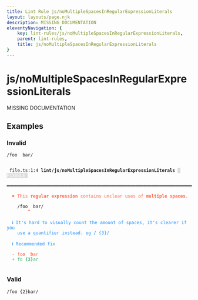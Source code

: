 ```yaml
---
title: Lint Rule js/noMultipleSpacesInRegularExpressionLiterals
layout: layouts/page.njk
description: MISSING DOCUMENTATION
eleventyNavigation: {
	key: lint-rules/js/noMultipleSpacesInRegularExpressionLiterals,
	parent: lint-rules,
	title: js/noMultipleSpacesInRegularExpressionLiterals
}
---
```


# js/noMultipleSpacesInRegularExpressionLiterals

MISSING DOCUMENTATION

<!-- EVERYTHING BELOW IS AUTOGENERATED. SEE SCRIPTS FOLDER FOR UPDATE SCRIPTS hash(b59881dbe738b0434d94062a78a8e97422f685ae) -->

## Examples
### Invalid
<pre class="language-text"><code class="language-text"><span class="token regex">/foo  bar/</span></code></pre>
<pre class="language-text"><code class="language-text">
 <span style="text-decoration-style: dotted;">file.ts:1:4</span> <strong>lint/js/noMultipleSpacesInRegularExpressionLiterals</strong> <span style="color: white; background-color: #ddd;"> FIXABLE </span>
 ━━━━━━━━━━━━━━━━━━━━━━━━━━━━━━━━━━━━━━━━━━━━━━━━━━━━━━━━━━━━━━━━━━━━━━━━━━

  <strong><span style="color: Tomato;">✖ </span></strong><span style="color: Tomato;">This </span><span style="color: Tomato;"><strong>regular expression</strong></span><span style="color: Tomato;"> contains unclear uses of </span><span style="color: Tomato;"><strong>multiple spaces</strong></span><span style="color: Tomato;">.</span>

    <span class="token regex">/foo  bar/</span>
        <span style="color: Tomato;"><strong>^</strong></span>

  <strong><span style="color: DodgerBlue;">ℹ </span></strong><span style="color: DodgerBlue;">It&apos;s hard to visually count the amount of spaces, it&apos;s clearer if you</span>
    <span style="color: DodgerBlue;">use a quantifier instead. eg / {3}/</span>

  <strong><span style="color: DodgerBlue;">ℹ </span></strong><span style="color: DodgerBlue;">Recommended fix</span>

  <span style="color: Tomato;">-</span> <span style="color: Tomato;">fo</span><span style="color: Tomato;"><strong>o</strong></span><span style="color: Tomato;"> </span><span style="color: Tomato;"><strong> b</strong></span><span style="color: Tomato;">ar</span>
  <span style="color: MediumSeaGreen;">+</span> <span style="color: MediumSeaGreen;">fo </span><span style="color: MediumSeaGreen;"><strong>{3}</strong></span><span style="color: MediumSeaGreen;">ar</span>

</code></pre>
### Valid
<pre class="language-text"><code class="language-text"><span class="token regex">/foo {2}bar/</span></code></pre>
